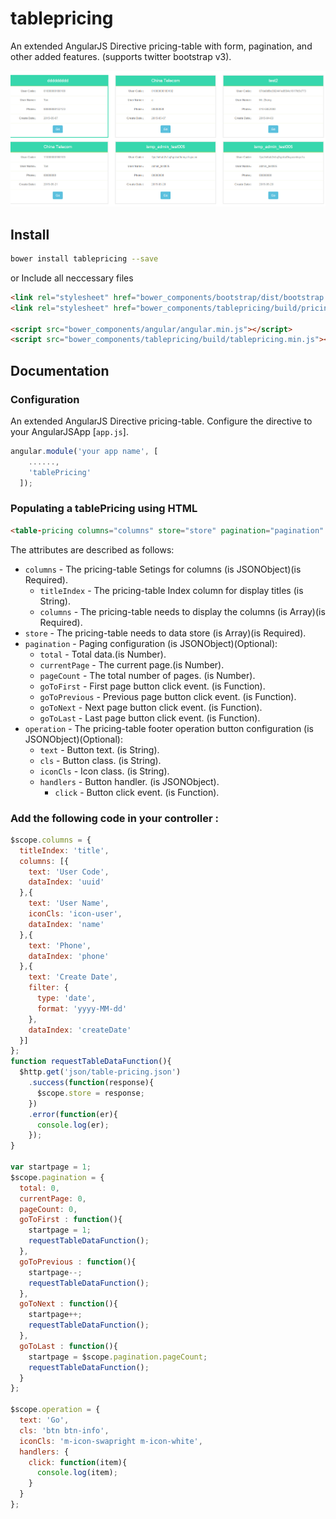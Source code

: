 # tablepricing
An extended AngularJS Directive pricing-table with form, pagination, and other added features. (supports twitter bootstrap v3).

![tablepricing](https://github.com/tangfang/tablepricing/raw/master/examples/images/pricing-table.jpg)

## Install

```bash
bower install tablepricing --save
```
or Include all neccessary files

```html
<link rel="stylesheet" href="bower_components/bootstrap/dist/bootstrap.min.css" />
<link rel="stylesheet" href="bower_components/tablepricing/build/pricing-table.css" />

<script src="bower_components/angular/angular.min.js"></script>
<script src="bower_components/tablepricing/build/tablepricing.min.js"></script>
```

## Documentation

### Configuration

An extended AngularJS Directive pricing-table. Configure the directive to your AngularJSApp [`app.js`].

```javascript
angular.module('your app name', [
    ......,
    'tablePricing'
  ]);
```
### Populating a tablePricing using HTML
```html
<table-pricing columns="columns" store="store" pagination="pagination" operation="operation"></table-pricing>
```

The attributes are described as follows:

 * `columns` - The pricing-table Setings for columns (is JSONObject)(is Required). 
   - `titleIndex` - The pricing-table Index column for display titles (is String).
   - `columns` - The pricing-table needs to display the columns (is Array)(is Required). 
 * `store` - The pricing-table needs to data store (is Array)(is Required).
 * `pagination` - Paging configuration (is JSONObject)(Optional):
   - `total` - Total data.(is Number).
   - `currentPage` - The current page.(is Number).
   - `pageCount` - The total number of pages. (is Number).
   - `goToFirst` - First page button click event. (is Function).
   - `goToPrevious` - Previous page button click event. (is Function).
   - `goToNext` - Next page button click event. (is Function).
   - `goToLast` - Last page button click event. (is Function).
 * `operation` - The pricing-table footer operation button configuration (is JSONObject)(Optional):
   - `text` - Button text. (is String).
   - `cls` - Button class. (is String).
   - `iconCls` - Icon class. (is String).
   - `handlers` - Button handler. (is JSONObject).
     - `click` - Button click event. (is Function).

### Add the following code in your controller :

```javascript
$scope.columns = {
  titleIndex: 'title',
  columns: [{
    text: 'User Code',
    dataIndex: 'uuid'
  },{
    text: 'User Name',
    iconCls: 'icon-user',
    dataIndex: 'name'
  },{
    text: 'Phone',
    dataIndex: 'phone'
  },{
    text: 'Create Date',
    filter: {
      type: 'date',
      format: 'yyyy-MM-dd'
    },
    dataIndex: 'createDate'
  }]
};
function requestTableDataFunction(){
  $http.get('json/table-pricing.json')
    .success(function(response){
      $scope.store = response;
    })
    .error(function(er){
      console.log(er);
    });
}

var startpage = 1;
$scope.pagination = {
  total: 0,
  currentPage: 0,
  pageCount: 0,
  goToFirst : function(){
    startpage = 1;
    requestTableDataFunction();
  },
  goToPrevious : function(){
    startpage--;
    requestTableDataFunction();
  },
  goToNext : function(){
    startpage++;
    requestTableDataFunction();
  },
  goToLast : function(){
    startpage = $scope.pagination.pageCount;
    requestTableDataFunction();
  }
};

$scope.operation = {
  text: 'Go',
  cls: 'btn btn-info',
  iconCls: 'm-icon-swapright m-icon-white',
  handlers: {
    click: function(item){
      console.log(item);
    }
  }
};
```
